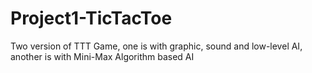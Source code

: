 # Project1-TicTacToe
Two version of TTT Game, one is with graphic, sound and low-level AI, another is with Mini-Max Algorithm based AI 
